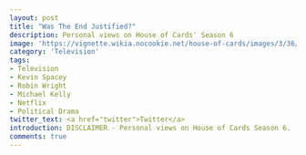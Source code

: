 ```yaml
---
layout: post
title: "Was The End Justified?"
description: Personal views on House of Cards' Season 6
image: 'https://vignette.wikia.nocookie.net/house-of-cards/images/3/36/House_of_Cards_title_card.jpg/revision/latest?cb=20140217231503'
category: 'Television'
tags:
- Television
- Kevin Spacey
- Robin Wright
- Michael Kelly
- Netflix
- Political Drama
twitter_text: <a href="twitter">Twitter</a>
introduction: DISCLAIMER - Personal views on House of Cards Season 6.
comments: true
---
```


